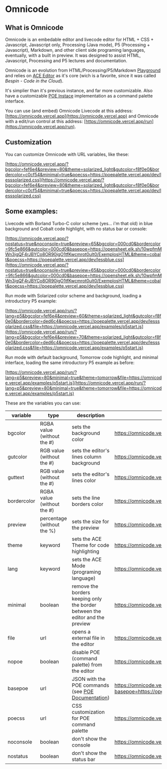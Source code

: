 # Omnicode

## What is Omnicode

Omnicode is an embedable editor and livecode editor for HTML + CSS + Javascript, Javascript only, Processing (Java mode), P5 (Processing + Javascript), Markdown, and other client side programing languages, eventually, with a built in preview. It was designed to assist HTML, Javascript, Processing and P5 lectures and documentation.

Omnicode is an evolution from HTML/Processing/P5/Markdown [Playground](https://github.com/ranoya/Playground) and relies on [ACE Editor](https://ace.c9.io/) as it's core (wich is a favorite, since it was called _Bespin - Code in the Cloud_).

It's simplier than it's previous instance, and far more customizable. Also have a customizable [POE Instace](https://github.com/ranoya/poepalette) implementation as a command palette interface.

You can use (and embed) Omnicode Livecode at this address: [https://omnicode.vercel.app](https://omnicode.vercel.app) and Omnicode with a edit/run control at this address: [https://omnicode.vercel.app/run](https://omnicode.vercel.app/run).

## Customization

You can customize Omnicode with URL variables, like these:

[https://omnicode.vercel.app/?bgcolor=fef6e4&preview=80&theme=solarized_light&gutcolor=f8f0e0&bordercolor=c0cf54&minimal=true&poecss=https://poepalette.vercel.app/dev/lesssolarized.css](https://omnicode.vercel.app/?bgcolor=fef6e4&preview=80&theme=solarized_light&gutcolor=f8f0e0&bordercolor=c0cf54&minimal=true&poecss=https://poepalette.vercel.app/dev/lesssolarized.css)

## Some examples:

Livecode with Borland Turbo-C color scheme (yes... i'm that old) in blue background and Cobalt code highlight, with no status bar or console:

[https://omnicode.vercel.app/?nostatus=true&noconsole=true&preview=65&bgcolor=000cd0&bordercolor=9fc5e866&gutcolor=000cd0&basepoe=https://opensheet.elk.sh/10wpfmMWn3igQF4rJBYCo8OR90igO1tfKwcmrot0ult0/ExemplosHTML&theme=cobalt&poecss=https://poepalette.vercel.app/dev/lessblue.css](https://omnicode.vercel.app/?nostatus=true&noconsole=true&preview=65&bgcolor=000cd0&bordercolor=9fc5e866&gutcolor=000cd0&basepoe=https://opensheet.elk.sh/10wpfmMWn3igQF4rJBYCo8OR90igO1tfKwcmrot0ult0/ExemplosHTML&theme=cobalt&poecss=https://poepalette.vercel.app/dev/lessblue.css)

Run mode with Solarized color scheme and background, loading a introductory P5 example:

[https://omnicode.vercel.app/run/?lang=p5&bgcolor=fef6e4&preview=60&theme=solarized_light&gutcolor=f8f0e0&bordercolor=ded6c4&poecss=https://poepalette.vercel.app/dev/lesssolarized.css&file=https://omnicode.vercel.app/examples/p5start.js](https://omnicode.vercel.app/run/?lang=p5&bgcolor=fef6e4&preview=70&theme=solarized_light&gutcolor=f8f0e0&bordercolor=ded6c4&poecss=https://poepalette.vercel.app/dev/lesssolarized.css&file=https://omnicode.vercel.app/examples/p5start.js)

Run mode with default background, Tomorrow code highlight, and minimal interface, loading the same introductory P5 example as before:

[https://omnicode.vercel.app/run/?lang=p5&preview=80&minimal=true&theme=tomorrow&file=https://omnicode.vercel.app/examples/p5start.js](https://omnicode.vercel.app/run/?lang=p5&preview=80&minimal=true&theme=tomorrow&file=https://omnicode.vercel.app/examples/p5start.js)

These are the variables you can use:

| variable    | type                       | description                                                                                | example                                                                                                                 |
| ----------- | -------------------------- | ------------------------------------------------------------------------------------------ | ----------------------------------------------------------------------------------------------------------------------- |
| bgcolor     | RGBA value (without the #) | sets the background color                                                                  | https://omnicode.vercel.app/?bgcolor=fef6e4                                                                             |
| gutcolor    | RGB value (without the #)  | sets the editor's lines column background                                                  | https://omnicode.vercel.app/?gutcolor=f8f0e0                                                                            |
| guttext     | RGB value (without the #)  | sets the editor's lines color                                                              | https://omnicode.vercel.app/?gutcolor=FF0000                                                                            |
| bordercolor | RGBA value (without the #) | sets the line borders color                                                                | https://omnicode.vercel.app/?bordercolor=c0cf54                                                                         |
| preview     | percentage (without the %) | sets the size for the preview                                                              | https://omnicode.vercel.app/?preview=50                                                                                 |
| theme       | keyword                    | sets the ACE Theme for code highlighting                                                   | https://omnicode.vercel.app/?theme=cobalt                                                                               |
| lang        | keyword                    | sets the ACE Mode (programing language)                                                    | https://omnicode.vercel.app/?lang=markdown                                                                              |
| minimal     | boolean                    | remove the borders keeping only the border between the editor and the preview              | https://omnicode.vercel.app/?minimal=true&bordercolor=c0cf54                                                            |
| file        | url                        | opens a external file in the editor                                                        | https://omnicode.vercel.app/?file=https://omnicode.vercel.app/example/myfile.html                                       |
| nopoe       | boolean                    | disable POE (command palette) from the editor                                              | https://omnicode.vercel.app/?nopoe=true                                                                                 |
| basepoe     | url                        | JSON with the POE commands (see [POE Documentation](https://github.com/ranoya/poepalette)) | https://omnicode.vercel.app/?basepoe=https://opensheet.elk.sh/10wpfmMWn3igQF4rJBYCo8OR90igO1tfKwcmrot0ult0/ExemplosHTML |
| poecss      | url                        | CSS customization for POE command palette                                                  | https://omnicode.vercel.app/?poecss=https://poepalette.vercel.app/dev/lesssolarized.css                                 |
| noconsole   | boolean                    | don't show the console                                                                     | https://omnicode.vercel.app/run/?noconsole=true                                                                         |
| nostatus    | boolean                    | don't show the status bar                                                                  | https://omnicode.vercel.app/?nostatus=true                                                                              |
